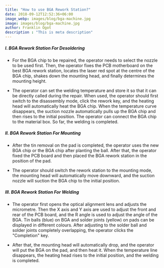 ```yaml
---
title: "How to use BGA Rework Station?"
date: 2018-09-12T12:52:36+06:00
image_webp: images/blog/bga-machine.jpg
image: images/blog/bga-machine.jpg
author: Franklin Ogot
description : "This is meta description"
---
```


##### I. BGA Rework Station For Desoldering
- For the BGA chip to be repaired, the operator needs to select the nozzle to be used first. Then, the operator fixes the PCB motherboard on the best BGA rework station, locates the laser red spot at the centre of the BGA chip, shakes down the mounting head, and finally determines the mounting height.

- The operator can set the welding temperature and store it so that it can be directly called during the repair. When used, the operator should first switch to the disassembly mode, click the rework key, and the heating head will automatically heat the BGA chip. When the temperature curve disappears, the suction nozzle automatically pulls up the BGA chip and then rises to the initial position. The operator can connect the BGA chip to the material box. So far, the welding is completed.

##### II. BGA Rework Station For Mounting
- After the tin removal on the pad is completed, the operator uses the new BGA chip or the BGA chip after planting the ball. After that, the operator fixed the PCB board and then placed the BGA rework station in the position of the pad.

- The operator should switch the rework station to the mounting mode, the mounting head will automatically move downward, and the suction nozzle will suction the BGA chip to the initial position.

##### III. BGA Rework Station For Welding
- The operator first opens the optical alignment lens and adjusts the micrometre. Then the X axis and Y axis are used to adjust the front and rear of the PCB board, and the R angle is used to adjust the angle of the BGA. Tin balls (blue) on BGA and solder joints (yellow) on pads can be displayed in different colours. After adjusting to the solder ball and solder joints completely overlapping, the operator clicks the "Completion" key.

- After that, the mounting head will automatically drop, and the operator will put the BGA on the pad, and then heat it. When the temperature line disappears, the heating head rises to the initial position, and the welding is completed.


